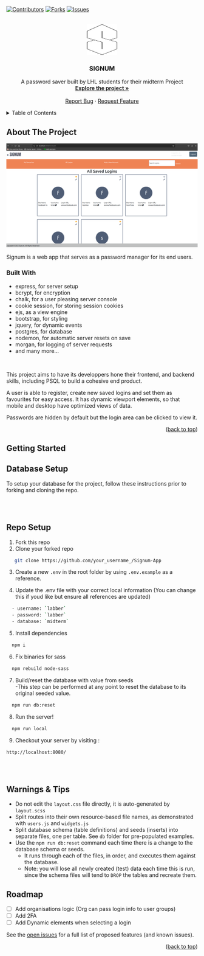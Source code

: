 [![Contributors][contributors-shield]][contributors-url]
[![Forks][forks-shield]][forks-url]
[![Issues][issues-shield]][issues-url]


<!-- PROJECT LOGO -->
<br />
<div align="center">
  <a href="https://github.com/danekf/Signum-App/blob/feature/readme/images/Signum%20S.png">
    <img src="images/Signum S.png" alt="Logo" width="80" height="80">
  </a>

  <h3 align="center">SIGNUM</h3>

  <p align="center">
    A password saver built by LHL students for their midterm Project
    <br />
    <a href="https://github.com/danekf/Signum-App"><strong>Explore the project »</strong></a>
    <br />
    <br />
    <a href="https://github.com/danekf/https://github.com/danekf/Signum-App/issues">Report Bug</a>
    ·
    <a href="https://github.com/danekf/https://github.com/danekf/Signum-App/issues">Request Feature</a>
  </p>
</div>

<!-- TABLE OF CONTENTS -->
<details>
  <summary>Table of Contents</summary>
   <ol>
    <li>
      <a href="#about-the-project">About The Project</a>
      <ul>
        <li><a href="#built-with">Built With</a></li>
      </ul>
    </li>
    <li>
      <a href="#database-setup">Database Setup</a>
    </li>
    <li>
      <a href="#getting-started">Getting Started</a>
      <ul>
        <li><a href="#database-setup">Database Setup</a></li>
        <li><a href="#repo-setup">Repo Setup</a></li>
        <li><a href="#warnings-tips">Warnings & Tips</a></li>
    </ul>
    </li>
    <li><a href="#usage">Usage</a></li>
    <li><a href="#roadmap">Roadmap</a></li>
    <li><a href="#contributing">Contributing</a></li>
    <li><a href="#license">License</a></li>
    <li><a href="#contact">Contact</a></li>
    <li><a href="#acknowledgments">Acknowledgments</a></li>
  </ol>
</details>

<!-- ABOUT -->
## About The Project

[![SignumScreenshot][product-screenshot]](https://github.com/danekf/LHL-MidtermProject)

Signum is a web app that serves as a password manager for its end users.

### Built With
<ul>
  <li>express, for server setup</li>
  <li>bcrypt, for encryption</li>
  <li>chalk, for a user pleasing server console</li>
  <li>cookie session, for storing session cookies</li>
  <li>ejs, as a view engine</li>
  <li>bootstrap, for styling</li>
  <li>jquery, for dynamic events </li>
  <li>postgres, for database </li>
  <li>nodemon, for automatic server resets on save</li>
  <li>morgan, for logging of server requests<li>
and many more...
</ul>
<br>

This project aims to have its developpers hone their frontend, and backend skills, including PSQL to build a cohesive end product.

A user is able to register, create new saved logins and set them as favourites for easy access. It has dynamic viewport elements, so that mobile and desktop have optimized views of data.

Passwords are hidden by default but the login area can be clicked to view it.


<p align="right">(<a href="#readme-top">back to top</a>)</p>



## Getting Started

## Database Setup
To setup your database for the project, follow these instructions prior to forking and cloning the repo.

<br>
<br>

## Repo Setup

1. Fork this repo
2. Clone your forked repo
```sh
   git clone https://github.com/your_username_/Signum-App
   ```
3. Create a new `.env` in the root folder by using `.env.example` as a reference.

4. Update the .env file with your correct local information (You can change this if youd like but ensure all references are updated)
  ```sh
    - username: `labber` 
    - password: `labber` 
    - database: `midterm`
```
5. Install dependencies
```sh
  npm i
  ```
6. Fix binaries for sass
```sh
  npm rebuild node-sass
```

7. Build/reset the database with value from seeds <br>
    -This step can be performed at any point to reset the database to its original seeded value.
```sh
  npm run db:reset
```

8. Run the server!
```sh
  npm run local
```

9. Checkout your server by visiting :
```sh
http://localhost:8080/
```
<br>
<br>

## Warnings & Tips
- Do not edit the `layout.css` file directly, it is auto-generated by `layout.scss`
- Split routes into their own resource-based file names, as demonstrated with `users.js` and `widgets.js`
- Split database schema (table definitions) and seeds (inserts) into separate files, one per table. See `db` folder for pre-populated examples. 
- Use the `npm run db:reset` command each time there is a change to the database schema or seeds. 
  - It runs through each of the files, in order, and executes them against the database. 
  - Note: you will lose all newly created (test) data each time this is run, since the schema files will tend to `DROP` the tables and recreate them.

## Roadmap

- [ ] Add organisations logic (Org can pass login info to user groups)
- [ ] Add 2FA 
- [ ] Add Dynamic elements when selecting a login

See the [open issues](https://github.com/danekf/Signum-App/issues) for a full list of proposed features (and known issues).

<p align="right">(<a href="#readme-top">back to top</a>)</p>



<!-- MARKDOWN LINKS & IMAGES -->
<!-- https://www.markdownguide.org/basic-syntax/#reference-style-links -->
[contributors-shield]: https://img.shields.io/badge/Contributors-3-sucess
[contributors-url]: https://github.com/danekf/LHL-MidtermProject/graphs/contributors

[forks-shield]: https://img.shields.io/badge/All-Forks-yellow
[forks-url]: https://github.com/danekf/LHL-MidtermProject/network/members

[issues-shield]:https://img.shields.io/badge/All-Issues-red
[issues-url]: https://github.com/othneildrew/Best-README-Template/issues

[product-screenshot]: images/Favourites.png
